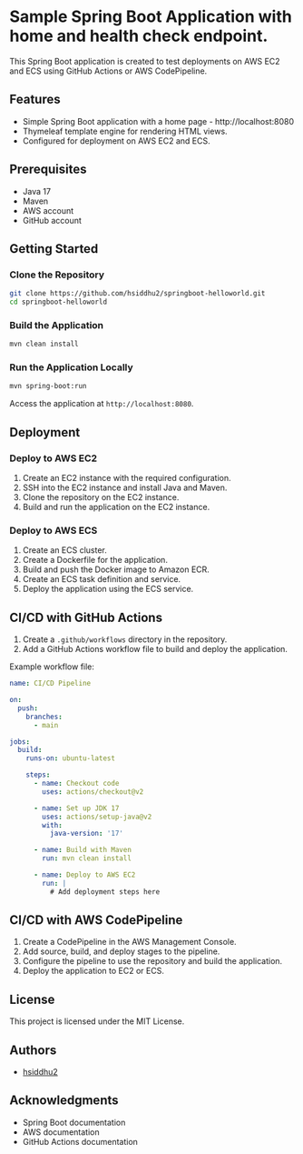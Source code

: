 # Sample Spring Boot Application with home and health check endpoint.

This Spring Boot application is created to test deployments on AWS EC2 and ECS using GitHub Actions or AWS CodePipeline.

## Features

- Simple Spring Boot application with a home page - http://localhost:8080
- Thymeleaf template engine for rendering HTML views.
- Configured for deployment on AWS EC2 and ECS.

## Prerequisites

- Java 17
- Maven
- AWS account
- GitHub account

## Getting Started

### Clone the Repository

```bash
git clone https://github.com/hsiddhu2/springboot-helloworld.git
cd springboot-helloworld
```

### Build the Application

```bash
mvn clean install
```

### Run the Application Locally

```bash
mvn spring-boot:run
```

Access the application at `http://localhost:8080`.

## Deployment

### Deploy to AWS EC2

1. Create an EC2 instance with the required configuration.
2. SSH into the EC2 instance and install Java and Maven.
3. Clone the repository on the EC2 instance.
4. Build and run the application on the EC2 instance.

### Deploy to AWS ECS

1. Create an ECS cluster.
2. Create a Dockerfile for the application.
3. Build and push the Docker image to Amazon ECR.
4. Create an ECS task definition and service.
5. Deploy the application using the ECS service.

## CI/CD with GitHub Actions

1. Create a `.github/workflows` directory in the repository.
2. Add a GitHub Actions workflow file to build and deploy the application.

Example workflow file:

```yaml
name: CI/CD Pipeline

on:
  push:
    branches:
      - main

jobs:
  build:
    runs-on: ubuntu-latest

    steps:
      - name: Checkout code
        uses: actions/checkout@v2

      - name: Set up JDK 17
        uses: actions/setup-java@v2
        with:
          java-version: '17'

      - name: Build with Maven
        run: mvn clean install

      - name: Deploy to AWS EC2
        run: |
          # Add deployment steps here
```

## CI/CD with AWS CodePipeline

1. Create a CodePipeline in the AWS Management Console.
2. Add source, build, and deploy stages to the pipeline.
3. Configure the pipeline to use the repository and build the application.
4. Deploy the application to EC2 or ECS.

## License

This project is licensed under the MIT License.

## Authors

- [hsiddhu2](https://github.com/hsiddhu2)

## Acknowledgments

- Spring Boot documentation
- AWS documentation
- GitHub Actions documentation
